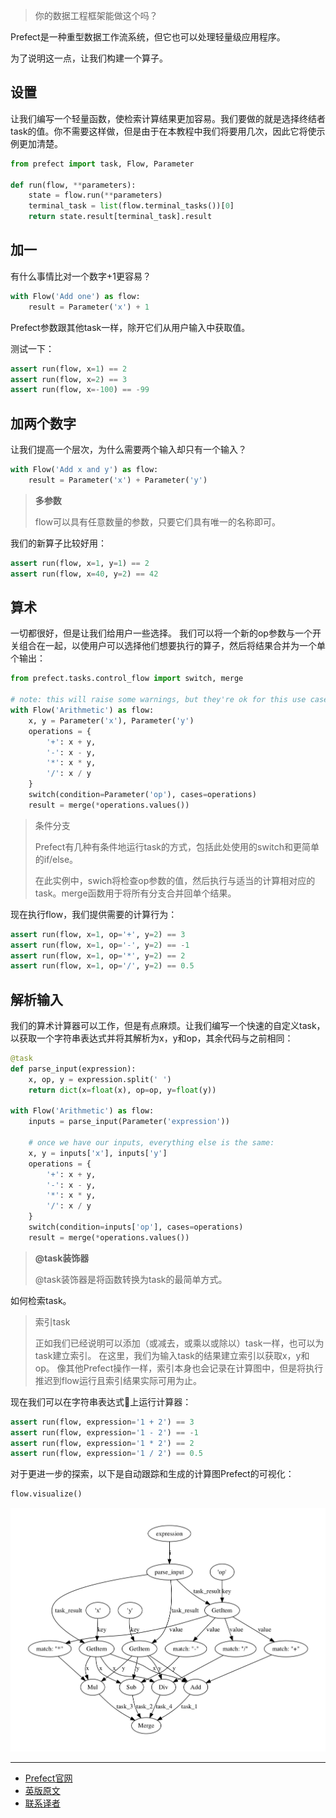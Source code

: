 > 
> 你的数据工程框架能做这个吗？
> 

Prefect是一种重型数据工作流系统，但它也可以处理轻量级应用程序。

为了说明这一点，让我们构建一个算子。

## 设置

让我们编写一个轻量函数，使检索计算结果更加容易。我们要做的就是选择终结者task的值。你不需要这样做，但是由于在本教程中我们将要用几次，因此它将使示例更加清楚。

````Python
from prefect import task, Flow, Parameter

def run(flow, **parameters):
    state = flow.run(**parameters)
    terminal_task = list(flow.terminal_tasks())[0]
    return state.result[terminal_task].result
````

## 加一

有什么事情比对一个数字+1更容易？

````Python
with Flow('Add one') as flow:
    result = Parameter('x') + 1
````

Prefect参数跟其他task一样，除开它们从用户输入中获取值。

测试一下：

````Python
assert run(flow, x=1) == 2
assert run(flow, x=2) == 3
assert run(flow, x=-100) == -99
````

## 加两个数字

让我们提高一个层次，为什么需要两个输入却只有一个输入？

````Python
with Flow('Add x and y') as flow:
    result = Parameter('x') + Parameter('y')
````
>     
> **多参数**
> 
> flow可以具有任意数量的参数，只要它们具有唯一的名称即可。
> 

我们的新算子比较好用：

````Python
assert run(flow, x=1, y=1) == 2
assert run(flow, x=40, y=2) == 42
````

## 算术

一切都很好，但是让我们给用户一些选择。 我们可以将一个新的op参数与一个开关组合在一起，以使用户可以选择他们想要执行的算子，然后将结果合并为一个单个输出：

````Python
from prefect.tasks.control_flow import switch, merge

# note: this will raise some warnings, but they're ok for this use case!
with Flow('Arithmetic') as flow:
    x, y = Parameter('x'), Parameter('y')
    operations = {
        '+': x + y,
        '-': x - y,
        '*': x * y,
        '/': x / y
    }
    switch(condition=Parameter('op'), cases=operations)
    result = merge(*operations.values())
````

> 
> 条件分支
> 
> Prefect有几种有条件地运行task的方式，包括此处使用的switch和更简单的if/else。
> 
> 在此实例中，swich将检查op参数的值，然后执行与适当的计算相对应的task。merge函数用于将所有分支合并回单个结果。
> 

现在执行flow，我们提供需要的计算行为：

````Python
assert run(flow, x=1, op='+', y=2) == 3
assert run(flow, x=1, op='-', y=2) == -1
assert run(flow, x=1, op='*', y=2) == 2
assert run(flow, x=1, op='/', y=2) == 0.5
````

## 解析输入

我们的算术计算器可以工作，但是有点麻烦。让我们编写一个快速的自定义task，以获取一个字符串表达式并将其解析为x，y和op，其余代码与之前相同：

````Python
@task
def parse_input(expression):
    x, op, y = expression.split(' ')
    return dict(x=float(x), op=op, y=float(y))

with Flow('Arithmetic') as flow:
    inputs = parse_input(Parameter('expression'))

    # once we have our inputs, everything else is the same:
    x, y = inputs['x'], inputs['y']
    operations = {
        '+': x + y,
        '-': x - y,
        '*': x * y,
        '/': x / y
    }
    switch(condition=inputs['op'], cases=operations)
    result = merge(*operations.values())
````

> 
> **@task装饰器**
> 
> @task装饰器是将函数转换为task的最简单方式。
> 

如何检索task。

> 
> 索引task
> 
> 正如我们已经说明可以添加（或减去，或乘以或除以）task一样，也可以为task建立索引。 在这里，我们为输入task的结果建立索引以获取x，y和op。 像其他Prefect操作一样，索引本身也会记录在计算图中，但是将执行推迟到flow运行且索引结果实际可用为止。
> 

现在我们可以在字符串表达式🎉上运行计算器：

````Python
assert run(flow, expression='1 + 2') == 3
assert run(flow, expression='1 - 2') == -1
assert run(flow, expression='1 * 2') == 2
assert run(flow, expression='1 / 2') == 0.5
````

对于更进一步的探索，以下是自动跟踪和生成的计算图Prefect的可视化：

````Python
flow.visualize()
````

![Calculator](calculator.png)

***

- [Prefect官网](https://www.prefect.io/)
- [英版原文](https://docs.prefect.io/core/advanced_tutorials/calculator.html)
- [联系译者](https://github.com/listen-lavender)

